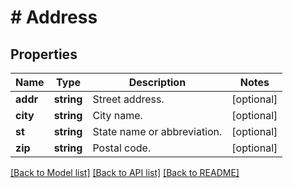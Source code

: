# # Address

## Properties

Name | Type | Description | Notes
------------ | ------------- | ------------- | -------------
**addr** | **string** | Street address. | [optional] 
**city** | **string** | City name. | [optional] 
**st** | **string** | State name or abbreviation. | [optional] 
**zip** | **string** | Postal code. | [optional] 

[[Back to Model list]](../../README.md#documentation-for-models) [[Back to API list]](../../README.md#documentation-for-api-endpoints) [[Back to README]](../../README.md)


